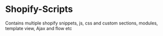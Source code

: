 # Shopify-Scripts
Contains multiple shopify snippets, js, css and custom sections, modules, template view, Ajax and flow etc
